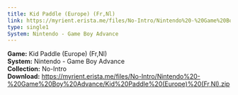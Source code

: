 ```yaml
---
title: Kid Paddle (Europe) (Fr,Nl)
link: https://myrient.erista.me/files/No-Intro/Nintendo%20-%20Game%20Boy%20Advance/Kid%20Paddle%20(Europe)%20(Fr,Nl).zip
type: single1
System: Nintendo - Game Boy Advance
---
```

<b>Game:</b> Kid Paddle (Europe) (Fr,Nl)<br>
<b>System:</b> Nintendo - Game Boy Advance<br>
<b>Collection:</b> No-Intro<br>
<b>Download:</b> https://myrient.erista.me/files/No-Intro/Nintendo%20-%20Game%20Boy%20Advance/Kid%20Paddle%20(Europe)%20(Fr,Nl).zip